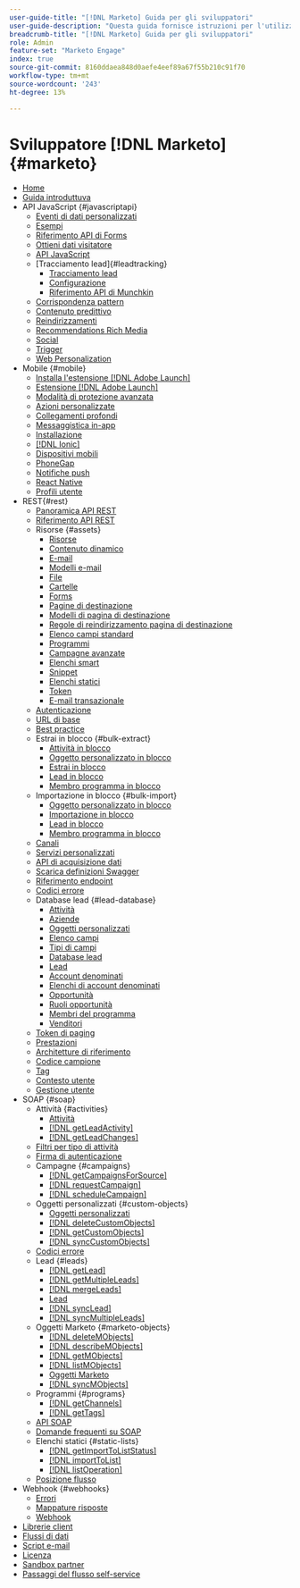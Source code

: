 ```yaml
---
user-guide-title: "[!DNL Marketo] Guida per gli sviluppatori"
user-guide-description: "Questa guida fornisce istruzioni per l'utilizzo delle  [!DNL Marketo] API."
breadcrumb-title: "[!DNL Marketo] Guida per gli sviluppatori"
role: Admin
feature-set: "Marketo Engage"
index: true
source-git-commit: 8160ddaea848d0aefe4eef89a67f55b210c91f70
workflow-type: tm+mt
source-wordcount: '243'
ht-degree: 13%

---
```



# Sviluppatore [!DNL Marketo] {#marketo}

- [Home](home.md)
- [Guida introduttuva](getting-started.md)
- API JavaScript {#javascriptapi}
   - [Eventi di dati personalizzati](javascript-api/custom-data-events.md)
   - [Esempi](javascript-api/examples.md)
   - [Riferimento API di Forms](javascript-api/forms-api-reference.md)
   - [Ottieni dati visitatore](javascript-api/get-visitor-data.md)
   - [API JavaScript](javascript-api/javascript-api.md)
   - [Tracciamento lead]{#leadtracking}
      - [Tracciamento lead](javascript-api/lead-tracking.md)
      - [Configurazione](javascript-api/configuration.md)
      - [Riferimento API di Munchkin](javascript-api/api-reference.md)
   - [Corrispondenza pattern](javascript-api/pattern-match.md)
   - [Contenuto predittivo](javascript-api/predictive-content.md)
   - [Reindirizzamenti](javascript-api/redirect.md)
   - [Recommendations Rich Media](javascript-api/rich-media-recommendation.md)
   - [Social](javascript-api/social.md)
   - [Trigger](javascript-api/triggers.md)
   - [Web Personalization](javascript-api/web-personalization.md)
- Mobile {#mobile}
   - [Installa l&#39;estensione  [!DNL Adobe Launch] ](mobile/adobe-launch-extension-installation.md)
   - [Estensione [!DNL Adobe Launch]](mobile/adobe-launch-extension.md)
   - [Modalità di protezione avanzata](mobile/advanced-security-access-mode.md)
   - [Azioni personalizzate](mobile/custom-actions.md)
   - [Collegamenti profondi](mobile/enabling-deep-links-in-your-app.md)
   - [Messaggistica in-app](mobile/in-app-messages.md)
   - [Installazione](mobile/installation.md)
   - [[!DNL Ionic]](mobile/ionic.md)
   - [Dispositivi mobili](mobile/mobile.md)
   - [PhoneGap](mobile/phonegap.md)
   - [Notifiche push](mobile/push-notifications.md)
   - [React Native](mobile/react-native.md)
   - [Profili utente](mobile/user-profiles.md)
- REST{#rest}
   - [Panoramica API REST](rest-api/rest-api.md)
   - [Riferimento API REST](https://developer.adobe.com/marketo-apis/)
   - Risorse {#assets}
      - [Risorse](rest-api/assets.md)
      - [Contenuto dinamico](rest-api/dynamic-content.md)
      - [E-mail](rest-api/emails.md)
      - [Modelli e-mail](rest-api/email-templates.md)
      - [File](rest-api/files.md)
      - [Cartelle](rest-api/folders.md)
      - [Forms](rest-api/forms.md)
      - [Pagine di destinazione](rest-api/landing-pages.md)
      - [Modelli di pagina di destinazione](rest-api/landing-page-templates.md)
      - [Regole di reindirizzamento pagina di destinazione](rest-api/landing-page-redirect-rules.md)
      - [Elenco campi standard](rest-api/list-of-standard-fields.md)
      - [Programmi](rest-api/programs.md)
      - [Campagne avanzate](rest-api/smart-campaigns.md)
      - [Elenchi smart](rest-api/smart-lists.md)
      - [Snippet](rest-api/snippets.md)
      - [Elenchi statici](rest-api/static-lists.md)
      - [Token](rest-api/tokens.md)
      - [E-mail transazionale](rest-api/transactional-email.md)
   - [Autenticazione](rest-api/authentication.md)
   - [URL di base](rest-api/base-url.md)
   - [Best practice](rest-api/marketo-integration-best-practices.md)
   - Estrai in blocco {#bulk-extract}
      - [Attività in blocco](rest-api/bulk-activity-extract.md)
      - [Oggetto personalizzato in blocco](rest-api/bulk-custom-object-extract.md)
      - [Estrai in blocco](rest-api/bulk-extract.md)
      - [Lead in blocco](rest-api/bulk-lead-extract.md)
      - [Membro programma in blocco](rest-api/bulk-program-member-extract.md)
   - Importazione in blocco {#bulk-import}
      - [Oggetto personalizzato in blocco](rest-api/bulk-custom-object-import.md)
      - [Importazione in blocco](rest-api/bulk-import.md)
      - [Lead in blocco](rest-api/bulk-lead-import.md)
      - [Membro programma in blocco](rest-api/bulk-program-member-import.md)
   - [Canali](rest-api/channels.md)
   - [Servizi personalizzati](rest-api/custom-services.md)
   - [API di acquisizione dati](rest-api/data-ingestion.md)
   - [Scarica definizioni Swagger](rest-api/swagger.md)
   - [Riferimento endpoint](rest-api/endpoint-reference.md)
   - [Codici errore](rest-api/error-codes.md)
   - Database lead {#lead-database}
      - [Attività](rest-api/activities.md)
      - [Aziende](rest-api/companies.md)
      - [Oggetti personalizzati](rest-api/custom-objects.md)
      - [Elenco campi](rest-api/fields.md)
      - [Tipi di campi](rest-api/field-types.md)
      - [Database lead](rest-api/lead-database.md)
      - [Lead](rest-api/leads.md)
      - [Account denominati](rest-api/named-accounts.md)
      - [Elenchi di account denominati](rest-api/named-account-lists.md)
      - [Opportunità](rest-api/opportunities.md)
      - [Ruoli opportunità](rest-api/opportunity-roles.md)
      - [Membri del programma](rest-api/program-members.md)
      - [Venditori](rest-api/sales-persons.md)
   - [Token di paging](rest-api/paging-tokens.md)
   - [Prestazioni](rest-api/performance.md)
   - [Architetture di riferimento](rest-api/reference-architectures.md)
   - [Codice campione](https://github.com/Marketo/REST-Sample-Code)
   - [Tag](rest-api/tags.md)
   - [Contesto utente](rest-api/user-context.md)
   - [Gestione utente](rest-api/user-management.md)
- SOAP {#soap}
   - Attività {#activities}
      - [Attività](soap-api/activities.md)
      - [[!DNL getLeadActivity]](soap-api/getleadactivity.md)
      - [[!DNL getLeadChanges]](soap-api/getleadchanges.md)
   - [Filtri per tipo di attività](soap-api/activity-type-filters.md)
   - [Firma di autenticazione](soap-api/authentication-signature.md)
   - Campagne {#campaigns}
      - [[!DNL getCampaignsForSource]](soap-api/getcampaignsforsource.md)
      - [[!DNL requestCampaign]](soap-api/requestcampaign.md)
      - [[!DNL scheduleCampaign]](soap-api/schedulecampaign.md)
   - Oggetti personalizzati {#custom-objects}
      - [Oggetti personalizzati](soap-api/custom-objects.md)
      - [[!DNL deleteCustomObjects]](soap-api/deletecustomobjects.md)
      - [[!DNL getCustomObjects]](soap-api/getcustomobjects.md)
      - [[!DNL syncCustomObjects]](soap-api/synccustomobjects.md)
   - [Codici errore](soap-api/error-codes.md)
   - Lead {#leads}
      - [[!DNL getLead]](soap-api/getlead.md)
      - [[!DNL getMultipleLeads]](soap-api/getmultipleleads.md)
      - [[!DNL mergeLeads]](soap-api/mergeleads.md)
      - [Lead](soap-api/leads.md)
      - [[!DNL syncLead]](soap-api/synclead.md)
      - [[!DNL syncMultipleLeads]](soap-api/syncmultipleleads.md)
   - Oggetti Marketo {#marketo-objects}
      - [[!DNL deleteMObjects]](soap-api/deletemobjects.md)
      - [[!DNL describeMObjects]](soap-api/describemobject.md)
      - [[!DNL getMObjects]](soap-api/getmobjects.md)
      - [[!DNL listMObjects]](soap-api/listmobjects.md)
      - [Oggetti Marketo](soap-api/marketo-objects.md)
      - [[!DNL syncMObjects]](soap-api/syncmobjects.md)
   - Programmi {#programs}
      - [[!DNL getChannels]](soap-api/getchannels.md)
      - [[!DNL getTags]](soap-api/gettags.md)
   - [API SOAP](soap-api/soap-api.md)
   - [Domande frequenti su SOAP](soap-api/soap-faq.md)
   - Elenchi statici {#static-lists}
      - [[!DNL getImportToListStatus]](soap-api/getimporttoliststatus.md)
      - [[!DNL importToList]](soap-api/importtolist.md)
      - [[!DNL listOperation]](soap-api/listoperation.md)
   - [Posizione flusso](soap-api/stream-position.md)
- Webhook {#webhooks}
   - [Errori](webhooks/errors.md)
   - [Mappature risposte](webhooks/response-mappings.md)
   - [Webhook](webhooks/webhooks.md)
- [Librerie client](https://github.com/Marketo/Community-Supported-Client-Libraries)
- [Flussi di dati](data-streams.md)
- [Script e-mail](email-scripting.md)
- [Licenza](api-license.md)
- [Sandbox partner](partner-sandbox.md)
- [Passaggi del flusso self-service](self-service-flow-steps.md)
